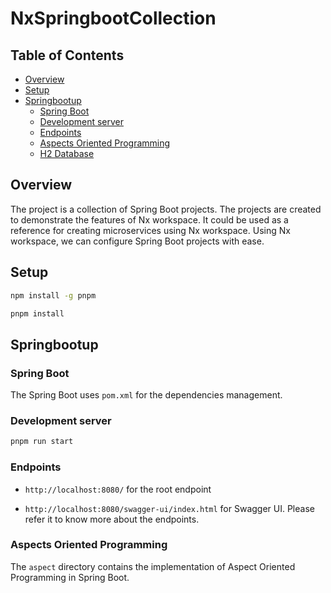 # NxSpringbootCollection

## Table of Contents

- [Overview](#overview)
- [Setup](#setup)
- [Springbootup](#springbootup)
  - [Spring Boot](#spring-boot)
  - [Development server](#development-server)
  - [Endpoints](#endpoints)
  - [Aspects Oriented Programming](#aspects-oriented-programming)
  - [H2 Database](#h2-database)

## Overview

The project is a collection of Spring Boot projects. The projects are created to demonstrate the features of Nx workspace. It could be used as a reference for creating microservices using Nx workspace. Using Nx workspace, we can configure Spring Boot projects with ease.

## Setup

```bash
npm install -g pnpm
```

```bash
pnpm install
```

## Springbootup

### Spring Boot

The Spring Boot uses `pom.xml` for the dependencies management.

### Development server

```bash
pnpm run start
```

### Endpoints

- `http://localhost:8080/` for the root endpoint

- `http://localhost:8080/swagger-ui/index.html` for Swagger UI. Please refer it to know more about the endpoints.

### Aspects Oriented Programming

The `aspect` directory contains the implementation of Aspect Oriented Programming in Spring Boot.
